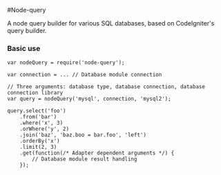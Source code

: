 #Node-query

A node query builder for various SQL databases, based on CodeIgniter's query builder.

### Basic use

	var nodeQuery = require('node-query');
	
	var connection = ... // Database module connection 
	
	// Three arguments: database type, database connection, database connection library
	var query = nodeQuery('mysql', connection, 'mysql2');

	query.select('foo')
		.from('bar')
		.where('x', 3)
		.orWhere('y', 2)
		.join('baz', 'baz.boo = bar.foo', 'left')
		.orderBy('x')
		.limit(2, 3)
		.get(function(/* Adapter dependent arguments */) {
			// Database module result handling
		});

